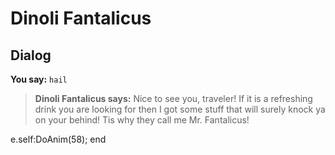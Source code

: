 # Dinoli Fantalicus
## Dialog

**You say:** `hail`



>**Dinoli Fantalicus says:** Nice to see you, traveler! If it is a refreshing drink you are looking for then I got some stuff that will surely knock ya on your behind! Tis why they call me Mr. Fantalicus!


e.self:DoAnim(58);
end
